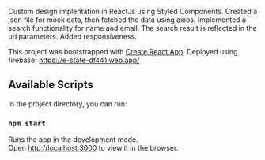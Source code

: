 Custom design implentation in ReactJs using Styled Components.
Created a json file for mock data, then fetched the data using axios.
Implemented a search functionality for name and email.
The search result is reflected in the url parameters.
Added responsiveness.

This project was bootstrapped with [Create React App](https://github.com/facebook/create-react-app).
Deployed using firebase: https://e-state-df441.web.app/

## Available Scripts

In the project directory, you can run:

### `npm start`

Runs the app in the development mode.<br />
Open [http://localhost:3000](http://localhost:3000) to view it in the browser.


